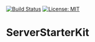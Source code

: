 [![Build Status](https://travis-ci.com/Alexander3006/ServerStarterKit.svg?branch=main)](https://travis-ci.com/Alexander3006/ServerStarterKit)
[![License: MIT](https://img.shields.io/badge/License-MIT-yellow.svg)](https://opensource.org/licenses/MIT)

# ServerStarterKit

